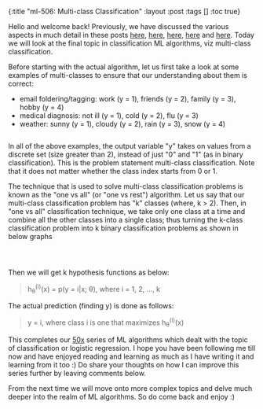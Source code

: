 {:title "ml-506: Multi-class Classification"
 :layout :post
 :tags  []
 :toc true}

Hello and welcome back! Previously, we have discussed the various aspects in much detail in these posts [here](http://www.golb.in/ml-501-logistic-regression-51.html), [here](http://www.golb.in/ml-502-hypothesis-representation-and-decision-boundary-52.html), [here](http://www.golb.in/ml-503-non-linear-decision-boundary-53.html), [here](http://www.golb.in/ml-504-cost-function-for-logistic-regression-54.html) and [here](http://www.golb.in/ml-505-simplified-cost-function-and-gradient-descent-for-logistic-regression-55.html). Today we will look at the final topic in classification ML algorithms, viz multi-class classification.

Before starting with the actual algorithm, let us first take a look at some examples of multi-classes to ensure that our understanding about them is correct:

* email foldering/tagging: work (y = 1), friends (y = 2), family (y = 3), hobby (y = 4)
* medical diagnosis: not ill (y = 1), cold (y = 2), flu (y = 3)
* weather: sunny (y = 1), cloudy (y = 2), rain (y = 3), snow (y = 4)

![]()

In all of the above examples, the output variable "y" takes on values from a discrete set (size greater than 2), instead of just "0" and "1" (as in binary classification). This is the problem statement multi-class classification. Note that it does not matter whether the class index starts from 0 or 1.

The technique that is used to solve multi-class classification problems is known as the "one vs all" (or "one vs rest") algorithm. Let us say that our multi-class classification problem has "k" classes (where, k &gt; 2). Then, in "one vs all" classification technique, we take only one class at a time and combine all the other classes into a single class; thus turning the k-class classification problem into k binary classification problems as shown in below graphs

![]()

![]()

![]()

Then we will get k hypothesis functions as below:

> h<sub>&theta;</sub><sup>(i)</sup>(x) = p(y = i|x; &theta;), where i = 1, 2, &hellip;, k

The actual prediction (finding y) is done as follows:

> y = i, where class i is one that maximizes h<sub>&theta;</sub><sup>(i)</sup>(x)

This completes our [50x](http://www.golb.in/tag/50x/) series of ML algorithms which dealt with the topic of classification or logistic regression. I hope you have been following me till now and have enjoyed reading and learning as much as I have writing it and learning from it too :) Do share your thoughts on how I can improve this series further by leaving comments below.

From the next time we will move onto more complex topics and delve much deeper into the realm of ML algorithms. So do come back and enjoy :)
